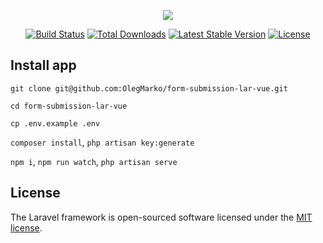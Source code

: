 <p align="center"><img src="https://laravel.com/assets/img/components/logo-laravel.svg"></p>

<p align="center">
<a href="https://travis-ci.org/laravel/framework"><img src="https://travis-ci.org/laravel/framework.svg" alt="Build Status"></a>
<a href="https://packagist.org/packages/laravel/framework"><img src="https://poser.pugx.org/laravel/framework/d/total.svg" alt="Total Downloads"></a>
<a href="https://packagist.org/packages/laravel/framework"><img src="https://poser.pugx.org/laravel/framework/v/stable.svg" alt="Latest Stable Version"></a>
<a href="https://packagist.org/packages/laravel/framework"><img src="https://poser.pugx.org/laravel/framework/license.svg" alt="License"></a>
</p>

## Install app

`git clone git@github.com:OlegMarko/form-submission-lar-vue.git`

`cd form-submission-lar-vue`

`cp .env.example .env`

`composer install`, `php artisan key:generate`

`npm i`, `npm run watch`, `php artisan serve`

## License

The Laravel framework is open-sourced software licensed under the [MIT license](https://opensource.org/licenses/MIT).
